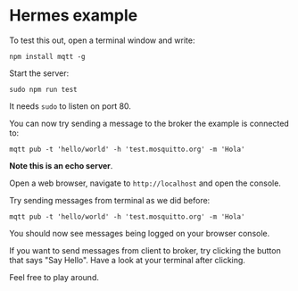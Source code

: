 # Hermes example

To test this out, open a terminal window and write:

```
npm install mqtt -g
```

Start the server:

```
sudo npm run test
```

It needs `sudo` to listen on port 80.

You can now try sending a message to the broker the example is connected to:

```
mqtt pub -t 'hello/world' -h 'test.mosquitto.org' -m 'Hola'
```

**Note this is an echo server**.

Open a web browser, navigate to `http://localhost` and open the console.

Try sending messages from terminal as we did before:

```
mqtt pub -t 'hello/world' -h 'test.mosquitto.org' -m 'Hola'
```

You should now see messages being logged on your browser console.

If you want to send messages from client to broker, try clicking the button that says "Say Hello".
Have a look at your terminal after clicking.

Feel free to play around.
